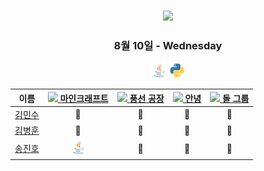 <div align="center">
  <h3><img src="https://images.velog.io/images/kyle/post/b43968c8-412e-4bad-9e02-805bd14d5445/what-is-an-algorithm.png" height="300"/></h3>

  ### <center>**8월 10일 - Wednesday**</center>
  <!--Java-->
  <img src="https://raw.githubusercontent.com/vscode-icons/vscode-icons/master/icons/file_type_jar.svg" height="25"/>
  <!--Python-->
  <img src="https://raw.githubusercontent.com/vscode-icons/vscode-icons/master/icons/file_type_python.svg" height="25"/>

  <!--문제를 풀었으면 위의 아이콘을 복사해서 붙여넣기-->
  <!--링크 삽입할 때 Forked Repo(개인 저장소)가 아닌 Remote Repo(원본 저장소) 주소를 붙여넣을 것-->
  |이름|[<img src="https://d2gd6pc034wcta.cloudfront.net/tier/9.svg" height="12"> 마인크래프트](https://www.acmicpc.net/problem/18111)|[<img src="https://d2gd6pc034wcta.cloudfront.net/tier/9.svg" height="12"> 풍선 공장](https://www.acmicpc.net/problem/15810)|[<img src="https://d2gd6pc034wcta.cloudfront.net/tier/9.svg" height="12"> 안녕](https://www.acmicpc.net/problem/1535)|[<img src="https://d2gd6pc034wcta.cloudfront.net/tier/12.svg" height="12"> 돌 그룹](https://www.acmicpc.net/problem/12886)|
  |:---:|:---:|:---:|:---:|:---:|
  |[김민수](https://github.com/Minsu9130)|🧠|🧠|🧠|🧠|
  |[김병훈](https://github.com/hunibottle)|🧠|🧠|🧠|🧠|
  |[송진호](https://github.com/sth4881)|[<img src="https://raw.githubusercontent.com/vscode-icons/vscode-icons/master/icons/file_type_jar.svg" height="25"/>](./BOJ18111_JH.md)|🧠|🧠|🧠|
